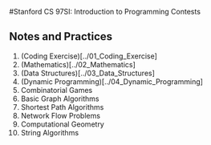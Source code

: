 #Stanford CS 97SI: Introduction to Programming Contests 

##  Notes and Practices

1. (Coding Exercise)[../01_Coding_Exercise]
2. (Mathematics)[../02_Mathematics]
3. (Data Structures)[../03_Data_Structures]
4. (Dynamic Programming)[../04_Dynamic_Programming]
5. Combinatorial Games
6. Basic Graph Algorithms
7. Shortest Path Algorithms
8. Network Flow Problems
9. Computational Geometry
10. String Algorithms